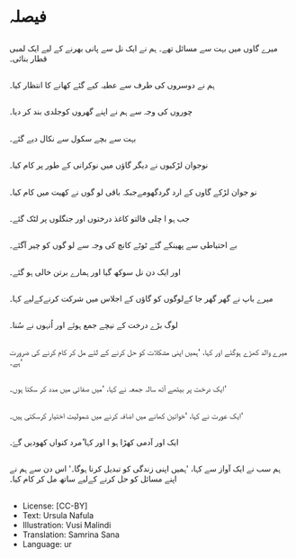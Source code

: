 # فیصلہ

##
میرے گاوں میں بہت سے مسائل تھے۔ ہم نے ایک نل سے پانی بھرنے کے لیے ایک لمبی قطار بنائی۔

##
ہم نے دوسروں کی طرف سے عطیہ کیے گئے کھانے کا انتظار کیا۔

##
چوروں کی وجہ سے ہم نے اپنے گھروں کوجلدی بند کر دیا۔

##
بہت سے بچے سکول سے نکال دیے گئے۔

##
نوجوان لڑکیوں نے دیگر گاؤں میں نوکرانی کے طور پر کام کیا۔

##
نو جوان لڑکے گاوں کے ارد گردگھومےجبکہ باقی لو گوں نے کھیت میں کام کیا۔

##
جب ہو ا چلی فالتو کاغذ درختوں اور جنگلوں پر لٹک گئے۔

##
بے احتیاطی سے پھینکے گئے ٹوٹے کانچ کی وجہ سے لو گوں کو چیر آگئے۔

##
اور ایک دن نل سوکھ گیا اور ہمارے برتن خالی ہو گئے۔

##
میرے باپ نے گھر گھر جا کےلوگوں کو گاؤں کے اجلاس میں شرکت کرنےکےلیے کہا۔

##
لوگ بڑے درخت کے نیچے جمع ہوئے اور اُنہوں نے سُنا۔

##
میرے والد کھڑے ہوگئے اور کہا، 'ہمیں اپنی مشکلات کو حل کرنے کے لئے مل کر کام کرنے کی ضرورت ہے۔'

##
ایک درخت پر بیٹھے آٹھ سالہ جمعہ نے کہا، 'میں صفائی میں مدد کر سکتا ہوں۔'

##
ایک عورت نے کہا، 'خواتین کھانے میں اضافہ کرنے میں شمولیت اختیار کرسکتی ہیں۔'

##
ایک اور آدمی کھڑا ہو ا اور کہا ٗمرد کنواں کھودیں گےٗ۔

##
ہم سب نے ایک آواز سے کہا، 'ہمیں اپنی زندگی کو تبدیل کرنا ہوگا۔' اس دن سے ہم نے اپنے مسائل کو حل کرنے کےلیے ساتھ مل کر کام کیا۔

##
* License: [CC-BY]
* Text: Ursula Nafula
* Illustration: Vusi Malindi
* Translation: Samrina Sana
* Language: ur
